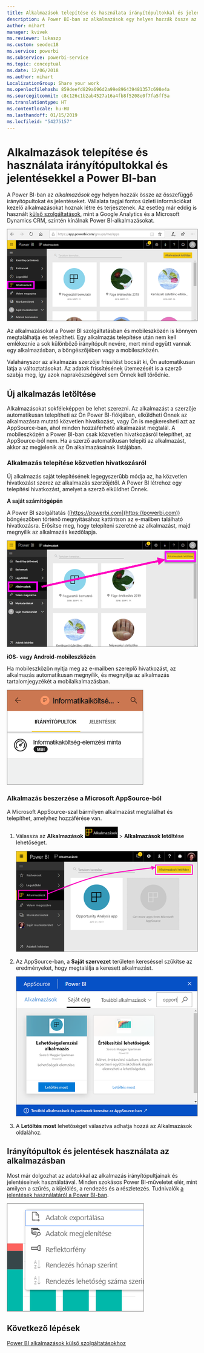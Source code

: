 ```yaml
---
title: Alkalmazások telepítése és használata irányítópultokkal és jelentésekkel a Power BI-ban
description: A Power BI-ban az alkalmazások egy helyen hozzák össze az összefüggő irányítópultokat és jelentéseket.
author: mihart
manager: kvivek
ms.reviewer: lukaszp
ms.custom: seodec18
ms.service: powerbi
ms.subservice: powerbi-service
ms.topic: conceptual
ms.date: 12/06/2018
ms.author: mihart
LocalizationGroup: Share your work
ms.openlocfilehash: 859deefd829a696d2a99e896439481357c698e4a
ms.sourcegitcommit: c8c126c1b2ab4527a16a4fb8f5208e0f7fa5ff5a
ms.translationtype: HT
ms.contentlocale: hu-HU
ms.lasthandoff: 01/15/2019
ms.locfileid: "54275157"
---
```

# <a name="install-and-use-apps-with-dashboards-and-reports-in-power-bi"></a>Alkalmazások telepítése és használata irányítópultokkal és jelentésekkel a Power BI-ban
A Power BI-ban az *alkalmazások* egy helyen hozzák össze az összefüggő irányítópultokat és jelentéseket. Vállalata tagjai fontos üzleti információkat kezelő alkalmazásokat hoznak létre és terjesztenek. Az esetleg már eddig is használt [külső szolgáltatások](../service-connect-to-services.md), mint a Google Analytics és a Microsoft Dynamics CRM, szintén kínálnak Power BI-alkalmazásokat. 

![Alkalmazások a Power BI-ban](./media/end-user-apps/power-bi-apps-navbar.png)

Az alkalmazásokat a Power BI szolgáltatásban és mobileszközén is könnyen megtalálhatja és telepítheti. Egy alkalmazás telepítése után nem kell emlékeznie a sok különböző irányítópult nevére, mert mind együtt vannak egy alkalmazásban, a böngészőjében vagy a mobileszközén.

Valahányszor az alkalmazás szerzője frissítést bocsát ki, Ön automatikusan látja a változtatásokat. Az adatok frissítésének ütemezését is a szerző szabja meg, így azok naprakészségével sem Önnek kell törődnie. 

## <a name="get-a-new-app"></a>Új alkalmazás letöltése
Alkalmazásokat sokféleképpen be lehet szerezni. Az alkalmazást a szerzője automatikusan telepítheti az Ön Power BI-fiókjában, elküldheti Önnek az alkalmazásra mutató közvetlen hivatkozást, vagy Ön is megkeresheti azt az AppSource-ban, ahol minden hozzáférhető alkalmazást megtalál. A mobileszközén a Power BI-ban csak közvetlen hivatkozásról telepíthet, az AppSource-ból nem. Ha a szerző automatikusan telepíti az alkalmazást, akkor az megjelenik az Ön alkalmazásainak listájában.

### <a name="install-an-app-from-a-direct-link"></a>Alkalmazás telepítése közvetlen hivatkozásról
Új alkalmazás saját telepítésének legegyszerűbb módja az, ha közvetlen hivatkozást szerez az alkalmazás szerzőjétől. A Power BI létrehoz egy telepítési hivatkozást, amelyet a szerző elküldhet Önnek.

**A saját számítógépén** 

A Power BI szolgáltatás ([https://powerbi.com](https://powerbi.com)) böngészőben történő megnyitásához kattintson az e-mailben található hivatkozásra. Erősítse meg, hogy telepíteni szeretné az alkalmazást, majd megnyílik az alkalmazás kezdőlapja.

![Alkalmazás kezdőlapja a Power BI szolgáltatásban](./media/end-user-apps/power-bi-get-app.png)

**iOS- vagy Android-mobileszközén** 

Ha mobileszközön nyitja meg az e-mailben szereplő hivatkozást, az alkalmazás automatikusan megnyílik, és megnyitja az alkalmazás tartalomjegyzékét a mobilalkalmazásban. 

![Alkalmazás-tartalomlista mobileszközön](./media/end-user-apps/power-bi-app-index-it-spend-360.png)

### <a name="get-the-app-from-microsoft-appsource"></a>Alkalmazás beszerzése a Microsoft AppSource-ból
A Microsoft AppSource-szal bármilyen alkalmazást megtalálhat és telepíthet, amelyhez hozzáférése van. 

1. Válassza az **Alkalmazások** ![Alkalmazások a bal oldali navigációs panelen](./media/end-user-apps/power-bi-apps-bar.png) > **Alkalmazások letöltése** lehetőséget. 
   
     ![Az Alkalmazások letöltése ikon](./media/end-user-apps/power-bi-service-apps-get-apps-oppty.png)
2. Az AppSource-ban, a **Saját szervezet** területen kereséssel szűkítse az eredményeket, hogy megtalálja a keresett alkalmazást.
   
     ![Az AppSource-ban a Saját szervezet alatt](./media/end-user-apps/power-bi-appsource-my-org.png)
3. A **Letöltés most** lehetőséget választva adhatja hozzá az Alkalmazások oldalához. 

## <a name="interact-with-the-dashboards-and-reports-in-the-app"></a>Irányítópultok és jelentések használata az alkalmazásban
Most már dolgozhat az adatokkal az alkalmazás irányítópultjainak és jelentéseinek használatával. Minden szokásos Power BI-műveletet elér, mint amilyen a szűrés, a kijelölés, a rendezés és a részletezés. Tudnivalók [a jelentések használatáról a Power BI-ban](end-user-reading-view.md). 

![Adatok exportálása Power BI-vizualizációból](./media/end-user-apps/power-bi-service-export-data-visual.png)



## <a name="next-steps"></a>Következő lépések
[Power BI alkalmazások külső szolgáltatásokhoz](../service-connect-to-services.md)

